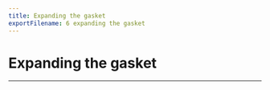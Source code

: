 ```yaml
---
title: Expanding the gasket
exportFilename: 6 expanding the gasket
---
```


# Expanding the gasket

---
